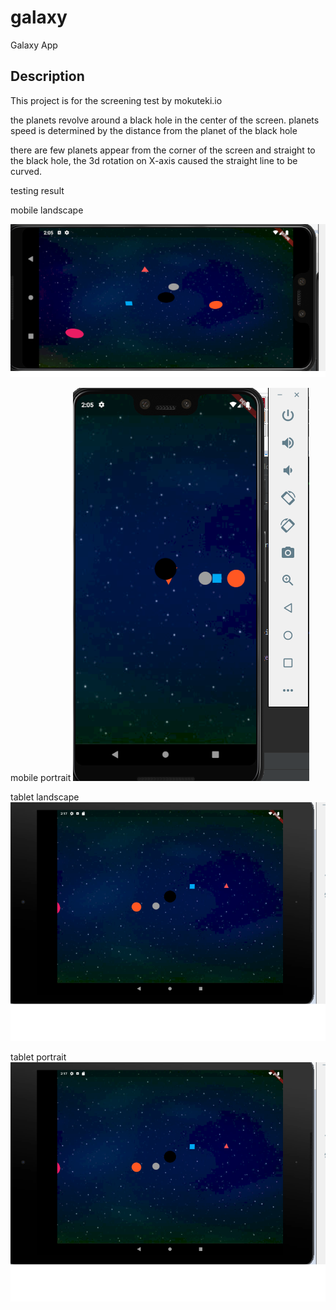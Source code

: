 # galaxy

Galaxy App

## Description

This project is for the screening test by mokuteki.io

the planets revolve around a black hole in the center of the screen.
planets speed is determined by the distance from the planet of the black hole

there are few planets appear from the corner of the screen and straight to the black hole,
the 3d rotation on X-axis caused the straight line to be curved.

testing result

mobile landscape

![mobile landscape test](image1.png)

mobile portrait
![mobile portrait test](portrait%20testing.png)

tablet landscape
![tablet landscape test](tablet%20landscape.png)

tablet portrait
![tablet portrait test](tablet%20landscape.png)
